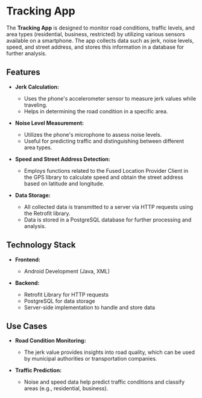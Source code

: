 # Tracking App

The **Tracking App** is designed to monitor road conditions, traffic levels, and area types (residential, business, restricted) by utilizing various sensors available on a smartphone. The app collects data such as jerk, noise levels, speed, and street address, and stores this information in a database for further analysis.

## Features

- **Jerk Calculation:** 
  - Uses the phone's accelerometer sensor to measure jerk values while traveling.
  - Helps in determining the road condition in a specific area.

- **Noise Level Measurement:**
  - Utilizes the phone's microphone to assess noise levels.
  - Useful for predicting traffic and distinguishing between different area types.

- **Speed and Street Address Detection:**
  - Employs functions related to the Fused Location Provider Client in the GPS library to calculate speed and obtain the street address based on latitude and longitude.

- **Data Storage:**
  - All collected data is transmitted to a server via HTTP requests using the Retrofit library.
  - Data is stored in a PostgreSQL database for further processing and analysis.

## Technology Stack

- **Frontend:**
  - Android Development (Java, XML)
  
- **Backend:**
  - Retrofit Library for HTTP requests
  - PostgreSQL for data storage
  - Server-side implementation to handle and store data

## Use Cases

- **Road Condition Monitoring:**
  - The jerk value provides insights into road quality, which can be used by municipal authorities or transportation companies.

- **Traffic Prediction:**
  - Noise and speed data help predict traffic conditions and classify areas (e.g., residential, business).
